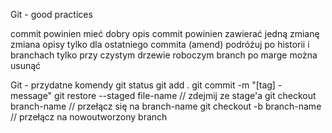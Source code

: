 
Git - good practices

commit powinien mieć dobry opis
commit powinien zawierać jedną zmianę
zmiana opisy tylko dla ostatniego commita (amend)
podróżuj po historii i branchach tylko przy czystym drzewie roboczym
branch po marge można usunąć


Git - przydatne komendy
git status
git add . 
git commit -m "[tag] - message"
git restore --staged file-name // zdejmij ze stage'a
git checkout branch-name // przełącz się na branch-name
git checkout -b branch-name // przełącz na nowoutworzony branch